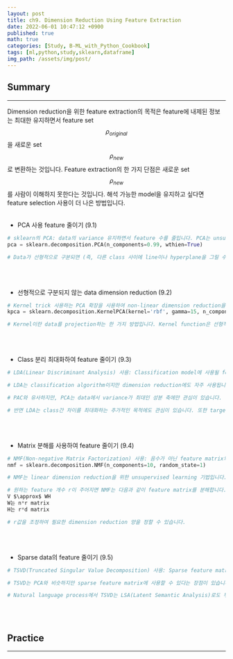 ```yaml
---
layout: post
title: ch9. Dimension Reduction Using Feature Extraction
date: 2022-06-01 10:47:12 +0900
published: true
math: true
categories: [Study, B-ML_with_Python_Cookbook]
tags: [ml,python,study,sklearn,dataframe]
img_path: /assets/img/post/
---
```


## Summary
***

 Dimension reduction을 위한 feature extraction의 목적은 feature에 내제된 정보는 최대한 유지하면서 feature set $$\rho_{original}$$을 새로운 set $$\rho_{new}$$로 변환하는 것입니다. Feature extraction의 한 가지 단점은 새로운 set $$\rho_{new}$$를 사람이 이해하지 못한다는 것입니다. 해석 가능한 model을 유지하고 싶다면 feature selection 사용이 더 나은 방법입니다. 
 <br><br>


 * PCA 사용 feature 줄이기 (9.1)

```python
# sklearn의 PCA: data의 variance 유지하면서 feature 수를 줄입니다. PCA는 unsupervised learning으로 target vector 정보를 사용하지 않고 feature matrix만 사용합니다.
pca = sklearn.decomposition.PCA(n_components=0.99, wthien=True)

# Data가 선형적으로 구분되면 (즉, 다른 class 사이에 line이나 hyperplane을 그릴 수 있다면) PCA가 잘 동작합니다.
```
<br><br>


 * 선형적으로 구분되지 않는 data dimension reduction (9.2)

```python
# Kernel trick 사용하는 PCA 확장을 사용하여 non-linear dimension reduction을 수행합니다.
kpca = sklearn.decomposition.KernelPCA(kernel='rbf', gamma=15, n_components=1)

# Kernel이란 data를 projection하는 한 가지 방법입니다. Kernel function은 선형적으로 구분되지 않는 data를 고차원으로 projection 시킵니다.
```
<br><br>


 * Class 분리 최대화하여 feature 줄이기 (9.3)

```python
# LDA(Linear Discriminant Analysis) 사용: Classification model에 사용될 feature를 줄입니다. LDA 사용하여 class를 최대한 분리하는 성분 축으로 feature를 projection 합니다.

# LDA는 classification algorithm이지만 dimension reduction에도 자주 사용됩니다.

# PAC와 유사하지만, PCA는 data에서 variance가 최대인 성분 축에만 관심이 있습니다.

# 반면 LDA는 class간 차이를 최대화하는 추가적인 목적에도 관심이 있습니다. 또한 target vector를 사용합니다.
```
<br><br>


 * Matrix 분해를 사용하여 feature 줄이기 (9.4)

```python
# NMF(Non-negative Matrix Factorization) 사용: 음수가 아닌 feature matrix의 dimension reduction을 합니다.
nmf = sklearn.decomposition.NMF(n_components=10, random_state=1)

# NMF는 linear dimension reduction을 위한 unsupervised learning 기법입니다.

# 원하는 feature 개수 r이 주어지면 NMF는 다음과 같이 feature matrix를 분해합니다.
V $\approx$ WH
W는 n*r matrix
H는 r*d matrix

# r값을 조정하여 필요한 dimension reduction 양을 정할 수 있습니다.
```
<br><br>


 * Sparse data의 feature 줄이기 (9.5)

```python
# TSVD(Truncated Singular Value Decomposition) 사용: Sparse feature matrix의 dimension reduction을 합니다.

# TSVD는 PCA와 비슷하지만 sparse feature matrix에 사용할 수 있다는 장점이 있습니다.

# Natural language process에서 TSVD는 LSA(Latent Semantic Analysis)로도 부릅니다.
```
<br><br>


## Practice
***

<script src="https://gist.github.com/hubert-bioinformatics/dc0d3dde0a8a5ed22ba8ed0af9a8aef9.js"></script>